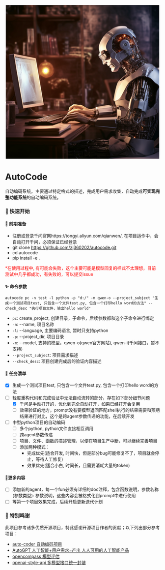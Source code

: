<div align='center'>
  <img src='./images/autocode.png' width=500>
</div>

# AutoCode

自动编码系统。主要通过特定格式的描述，完成用户需求收集，自动完成**可实现完整功能系统**的自动编码系统。

### 🚀 快速开始

#### 🔧 前期准备
- 注册或登录千问官网https://tongyi.aliyun.com/qianwen/, 在项目运作中，会自动打开千问，必须保证已经登录
- git clone https://github.com/zj360202/autocode.git
- cd autocode
- pip install -e .

<font color ="red">*在使用过程中, 有可能会失败，这个主要可能是模型回复的样式不太理想，目前测试中几乎都成功，有失败的，可以提交issue</font>

#### ✨️ 命令参数
```shell script
autocode pc -n test -l python -p "d:/" -m qwen-o --project_subject "生成一个测试项目test, 只包含一个文件test.py, 包含一个打印hello word的方法" --check_desc "执行项目文件，输出hello world"
```
- `pc`: create_project, 创建目录，子命令，后续参数都和这个子命令进行绑定
- `-n`: --name, 项目名称
- `-l`: --language, 主要编码语言, 暂时只支持python
- `-p`: --project_dir, 项目目录
- `-m`: --model, 支持的模型，qwen-o(qwen官方网站), qwen-i(千问接口，暂不支持)
- `--project_subject`: 项目需求描述
- `--check_desc`: 项目创建完成后的验证内容描述

#### 📜 任务清单

- [x] 生成一个测试项目test, 只包含一个文件test.py, 包含一个打印hello word的方法
- [ ] 轻度重构代码和完成验证中无法自动流转的部分，存在如下部分细节问题
  - [x] 千问是手动打开的，优化到完全自动打开，如果已经打开会复用
  - [ ] 效果验证的地方，prompt没有要模型返回匹配shell执行的结果需要和预期结果进行对比，这个是跨agent参数传递的功能，在后续开发
- [ ] 中型python项目的自动编码
  - [ ] 多个python, python文件直接相互调用
  - [ ] 跨agent参数传递
  - [ ] 项目、文件、函数的描述管理，以便在项目生产中断，可以继续完善项目
  - [ ] 添加两种模式：
    - 完成优先(适合开发, 时间快，但是部分bug可能修复不了，项目就会停止，等待人工修复)
    - 效果优先(适合小白, 时间长，且需要消耗大量的token)

#### 📌更多内容

- [ ] 添加新的agent，每一个fun必须有详细的doc注释，包含函数说明，参数名称(参数类型): 参数说明，这些内容会被格式化到prompt中进行使用
- [ ] 等第一个项目效果完成，后续开启更新迭代计划

### 💟 特别鸣谢

此项目参考诸多优质开源项目，特此感谢开源项目作者的贡献；以下列出部分参考项目：

- [auto-coder 自动编码项目](https://github.com/allwefantasy/auto-coder)
- [AutoGPT 人工智能+用户需求=产出 人人可用的人工智能产品](https://github.com/Significant-Gravitas/AutoGPT)
- [opencompass 模型评估](https://github.com/open-compass/opencompass)
- [openai-style-api 多模型接口统一封装](https://github.com/tian-minghui/openai-style-api)
